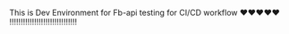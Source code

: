 This is Dev Environment for Fb-api testing for CI/CD workflow  ❤️❤️❤️❤️❤️ !!!!!!!!!!!!!!!!!!!!!!!!!!!!!!
